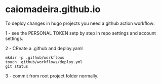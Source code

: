 # caiomadeira.github.io

To deploy changes in hugo projects you need a github action workflow:  

1 - see the PERSONAL TOKEN setp by step in repo settings and account settings.  

2 - CReate a .github and deploy.yaml

```
mkdir -p .github/workflows
touch .github/workflows/deploy.yml
git status
```
3 - commit from root project folder normally.
